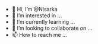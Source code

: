 - 👋 Hi, I’m @Nisarka
- 👀 I’m interested in ...
- 🌱 I’m currently learning ...
- 💞️ I’m looking to collaborate on ...
- 📫 How to reach me ...

<!---
Nisarka/Nisarka is a ✨ special ✨ repository because its `README.md` (this file) appears on your GitHub profile.
You can click the Preview link to take a look at your changes.
--->
